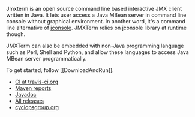 Jmxterm is an open source command line based interactive JMX client written in Java. It lets user access a Java MBean server in command line console without graphical environment. In another word, it's a command line alternative of [jconsole](https://en.wikipedia.org/wiki/JConsole). JMXTerm relies on jconsole library at runtime though.

JMXTerm can also be embedded with non-Java programming language such as Perl, Shell and Python, and allow these languages to access Java MBean server programmatically.

To get started, follow [[DownloadAndRun]].

* [CI at travis-ci.org](https://travis-ci.org/jiaqi/jmxterm)
* [Maven reports](http://dist.cyclopsgroup.org/projects/jmxterm)
* [Javadoc](http://dist.cyclopsgroup.org/projects/jmxterm/apidocs)
* [All releases](https://sourceforge.net/projects/cyclops-group/files/jmxterm)
* [cyclopsgroup.org](http://www.cyclopsgroup.org)
